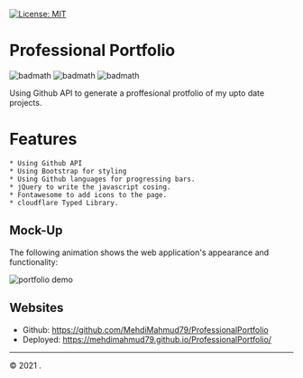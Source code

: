[![License: MIT](https://img.shields.io/badge/License-MIT-yellow.svg)](https://opensource.org/licenses/MIT)

# Professional Portfolio

![badmath](https://img.shields.io/github/issues/MehdiMahmud79/ProfessionalPortfolio)
![badmath](https://img.shields.io/github/forks/MehdiMahmud79/ProfessionalPortfolio)
![badmath](https://img.shields.io/github/stars/MehdiMahmud79/ProfessionalPortfolio)


Using Github API to generate a proffesional protfolio of my upto date projects.

# Features

```
* Using Github API
* Using Bootstrap for styling
* Using Github languages for progressing bars.
* jQuery to write the javascript cosing.
* Fontawesome to add icons to the page.
* cloudflare Typed Library.
```


## Mock-Up

The following animation shows the web application's appearance and functionality:

![portfolio demo](./assets/screen.gif)



## Websites
* Github: https://github.com/MehdiMahmud79/ProfessionalPortfolio
* Deployed: https://mehdimahmud79.github.io/ProfessionalPortfolio/

- - -
© 2021 .
